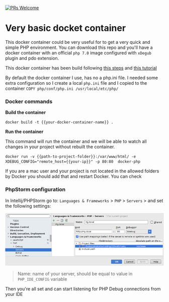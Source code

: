 [![PRs Welcome](https://img.shields.io/badge/PRs-welcome-brightgreen.svg?style=flat-square)](http://makeapullrequest.com)

# Very basic docket container

This docker container could be very useful for to get a very quick and simple PHP environment. You can download this repo 
and you'll have a docker container with an official `php 7.0` image configured with `xDegub` plugin and pdo extension.  

This docker container has been build following [this steps](https://gist.github.com/jehaby/61a89b15571b4bceee2417106e80240d)
and [this tutorial](https://www.youtube.com/watch?v=YFl2mCHdv24)

By default the docker container I use, has no a php.ini file. I needed some extra configuration so I create a local `php.ini` 
file and I copied to the container ```COPY php/conf/php.ini /usr/local/etc/php/```

### Docker commands

**Build the container**
```
docker build -t {{your-docker-container-name}} .
```

**Run the container**

This command will run the container and we will be able to watch all changes in your project without rebuilt the container.

```
docker run -v {{path-to-project-folder}}:/var/www/html/ -e XDEBUG_CONFIG="remote_host={{your-ip}}" -p 80:80  docker-php
```

If you are a mac user and your project is not located in the allowed folders by Docker you should add that and restart Docker.
You can check 

### PhpStorm configuration
In Intellij/PHPStorm go to: `Languages & Frameworks` > `PHP` > `Servers` > and set the following settings:

![](php-storm-configuration.png)

> Name: name of your server, should be equal to value in `PHP_IDE_CONFIG` variable
  
Then you're all set and can start listening for PHP Debug connections from your IDE